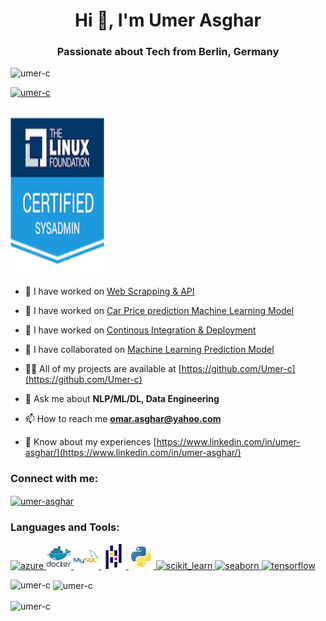 <h1 align="center">Hi 👋, I'm Umer Asghar</h1>
<h3 align="center">Passionate about Tech from Berlin, Germany</h3>

<p align="left"> <img src="https://komarev.com/ghpvc/?username=umer-c&label=Profile%20views&color=0e75b6&style=flat" alt="umer-c" /> </p>
<p align="left"> <a href="https://github.com/ryo-ma/github-profile-trophy"><img src="https://github-profile-trophy.vercel.app/?username=umer-c" alt="umer-c" /></a> </p>

<!-- Badge Section -->
<p align="left">
<a href="https://www.credly.com/badges/16216d71-b1ae-466b-b871-5c05e7400c61/public_url" target="_blank">
  <img src="lfcs-linux-foundation-certified-systems-administrator.2.png" alt="Linux System Administration Badge" width="150" height="270" />
</a>
</p>

- 🔭 I have worked on [Web Scrapping & API](https://github.com/Umer-c/Quote-Scrapping-and-FastAPI)

- 🔭 I have worked on [Car Price prediction Machine Learning Model](https://github.com/Umer-c/ML-Data-Preprocessing)

- 🔭 I have worked on [Continous Integration & Deployment](https://github.com/Umer-c/bbquote)

- 👯 I have collaborated on [Machine Learning Prediction Model](https://github.com/Umer-c/my-prediction-website)

- 👨‍💻 All of my projects are available at [https://github.com/Umer-c](https://github.com/Umer-c)

- 💬 Ask me about **NLP/ML/DL, Data Engineering**

- 📫 How to reach me **omar.asghar@yahoo.com**

- 📄 Know about my experiences [https://www.linkedin.com/in/umer-asghar/](https://www.linkedin.com/in/umer-asghar/)

<h3 align="left">Connect with me:</h3>
<p align="left">
<a href="https://linkedin.com/in/umer-asghar" target="blank"><img align="center" src="https://raw.githubusercontent.com/rahuldkjain/github-profile-readme-generator/master/src/images/icons/Social/linked-in-alt.svg" alt="umer-asghar" height="30" width="40" /></a>
</p>

<h3 align="left">Languages and Tools:</h3>
<p align="left"> <a href="https://azure.microsoft.com/en-in/" target="_blank" rel="noreferrer"> <img src="https://www.vectorlogo.zone/logos/microsoft_azure/microsoft_azure-icon.svg" alt="azure" width="40" height="40"/> </a> <a href="https://www.docker.com/" target="_blank" rel="noreferrer"> <img src="https://raw.githubusercontent.com/devicons/devicon/master/icons/docker/docker-original-wordmark.svg" alt="docker" width="40" height="40"/> </a> <a href="https://www.mysql.com/" target="_blank" rel="noreferrer"> <img src="https://raw.githubusercontent.com/devicons/devicon/master/icons/mysql/mysql-original-wordmark.svg" alt="mysql" width="40" height="40"/> </a> <a href="https://pandas.pydata.org/" target="_blank" rel="noreferrer"> <img src="https://raw.githubusercontent.com/devicons/devicon/2ae2a900d2f041da66e950e4d48052658d850630/icons/pandas/pandas-original.svg" alt="pandas" width="40" height="40"/> </a> <a href="https://www.python.org" target="_blank" rel="noreferrer"> <img src="https://raw.githubusercontent.com/devicons/devicon/master/icons/python/python-original.svg" alt="python" width="40" height="40"/> </a> <a href="https://scikit-learn.org/" target="_blank" rel="noreferrer"> <img src="https://upload.wikimedia.org/wikipedia/commons/0/05/Scikit_learn_logo_small.svg" alt="scikit_learn" width="40" height="40"/> </a> <a href="https://seaborn.pydata.org/" target="_blank" rel="noreferrer"> <img src="https://seaborn.pydata.org/_images/logo-mark-lightbg.svg" alt="seaborn" width="40" height="40"/> </a> <a href="https://www.tensorflow.org" target="_blank" rel="noreferrer"> <img src="https://www.vectorlogo.zone/logos/tensorflow/tensorflow-icon.svg" alt="tensorflow" width="40" height="40"/> </a> </p>

<p><img align="left" src="https://github-readme-stats.vercel.app/api/top-langs?username=umer-c&show_icons=true&locale=en&layout=compact" alt="umer-c" /></p>

<p>&nbsp;<img align="center" src="https://github-readme-stats.vercel.app/api?username=umer-c&show_icons=true&locale=en" alt="umer-c" /></p>

<p><img align="center" src="https://github-readme-streak-stats.herokuapp.com/?user=umer-c&" alt="umer-c" /></p>
